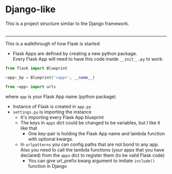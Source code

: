 # Django-like
This is a project structure similar to the Django framework.<br>
<br><hr>
This is a walkthrough of how Flask is started:
  - Flask Apps are defined by creating a new python package.<br>
  Every Flask App will need to have this code inside ```__init__.py``` to work:
  ```python
  from flask import Blueprint
  
  <app>_bp = Blueprint('<app>', __name__)
  
  from <app> import urls
  ```
  where ```app``` is your Flask App name (python package)
  
  * Instance of Flask is created in ```app.py```
  * ```settings.py``` is importing the instance
    * It's importing every Flask App blueprint
    * The keys in ```apps``` dict could be changed to be variables, but I like it like that
      * One key-pair is holding the Flask App name and lambda function with optional kwargs.<br>
    * In ```urlpatterns``` you can config paths that are not bond to any app.<br>
      Also you need to call the lambda functions (your apps that you have declared) from the ```apps``` dict to register them (to be valid Flask code)
      * You can give url_prefix kwarg argument to imitate ```include()``` function in Django
